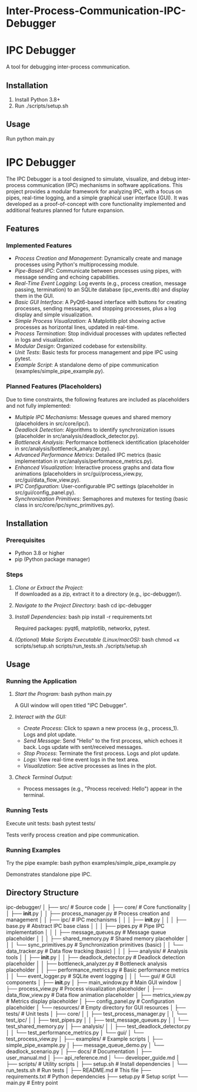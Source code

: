 # Inter-Process-Communication-IPC-Debugger

# IPC Debugger
A tool for debugging inter-process communication.

## Installation
1. Install Python 3.8+
2. Run ./scripts/setup.sh

## Usage
Run python main.py



# IPC Debugger

The IPC Debugger is a tool designed to simulate, visualize, and debug inter-process communication (IPC) mechanisms in software applications. This project provides a modular framework for analyzing IPC, with a focus on pipes, real-time logging, and a simple graphical user interface (GUI). It was developed as a proof-of-concept with core functionality implemented and additional features planned for future expansion.

## Features

### Implemented Features
- *Process Creation and Management*: Dynamically create and manage processes using Python's multiprocessing module.
- *Pipe-Based IPC*: Communicate between processes using pipes, with message sending and echoing capabilities.
- *Real-Time Event Logging*: Log events (e.g., process creation, message passing, termination) to an SQLite database (ipc_events.db) and display them in the GUI.
- *Basic GUI Interface*: A PyQt6-based interface with buttons for creating processes, sending messages, and stopping processes, plus a log display and simple visualization.
- *Simple Process Visualization*: A Matplotlib plot showing active processes as horizontal lines, updated in real-time.
- *Process Termination*: Stop individual processes with updates reflected in logs and visualization.
- *Modular Design*: Organized codebase for extensibility.
- *Unit Tests*: Basic tests for process management and pipe IPC using pytest.
- *Example Script*: A standalone demo of pipe communication (examples/simple_pipe_example.py).

### Planned Features (Placeholders)
Due to time constraints, the following features are included as placeholders and not fully implemented:

- *Multiple IPC Mechanisms*: Message queues and shared memory (placeholders in src/core/ipc/).
- *Deadlock Detection*: Algorithms to identify synchronization issues (placeholder in src/analysis/deadlock_detector.py).
- *Bottleneck Analysis*: Performance bottleneck identification (placeholder in src/analysis/bottleneck_analyzer.py).
- *Advanced Performance Metrics*: Detailed IPC metrics (basic implementation in src/analysis/performance_metrics.py).
- *Enhanced Visualization*: Interactive process graphs and data flow animations (placeholders in src/gui/process_view.py, src/gui/data_flow_view.py).
- *IPC Configuration*: User-configurable IPC settings (placeholder in src/gui/config_panel.py).
- *Synchronization Primitives*: Semaphores and mutexes for testing (basic class in src/core/ipc/sync_primitives.py).

## Installation

### Prerequisites
- Python 3.8 or higher
- pip (Python package manager)

### Steps

1. *Clone or Extract the Project:*  
   If downloaded as a zip, extract it to a directory (e.g., ipc-debugger/).

2. *Navigate to the Project Directory:*
   bash
   cd ipc-debugger
   

3. *Install Dependencies:*
   bash
   pip install -r requirements.txt
   
   Required packages: pyqt6, matplotlib, networkx, pytest.

4. *(Optional) Make Scripts Executable (Linux/macOS):*
   bash
   chmod +x scripts/setup.sh scripts/run_tests.sh
   ./scripts/setup.sh
   

## Usage

### Running the Application
1. *Start the Program:*
   bash
   python main.py
   
   A GUI window will open titled "IPC Debugger".

2. *Interact with the GUI:*
   - *Create Process*: Click to spawn a new process (e.g., process_1). Logs and plot update.
   - *Send Message*: Send "Hello" to the first process, which echoes it back. Logs update with sent/received messages.
   - *Stop Process*: Terminate the first process. Logs and plot update.
   - *Logs*: View real-time event logs in the text area.
   - *Visualization*: See active processes as lines in the plot.

3. *Check Terminal Output:*
   - Process messages (e.g., "Process received: Hello") appear in the terminal.

### Running Tests
Execute unit tests:
bash
pytest tests/

Tests verify process creation and pipe communication.

### Running Examples
Try the pipe example:
bash
python examples/simple_pipe_example.py

Demonstrates standalone pipe IPC.

## Directory Structure


ipc-debugger/
│
├── src/                    # Source code
│   ├── core/              # Core functionality
│   │   ├── __init__.py
│   │   ├── process_manager.py      # Process creation and management
│   │   ├── ipc/                   # IPC mechanisms
│   │   │   ├── __init__.py
│   │   │   ├── base.py            # Abstract IPC base class
│   │   │   ├── pipes.py           # Pipe IPC implementation
│   │   │   ├── message_queues.py  # Message queue placeholder
│   │   │   ├── shared_memory.py   # Shared memory placeholder
│   │   │   └── sync_primitives.py # Synchronization primitives (basic)
│   │   └── data_tracker.py        # Data flow tracking (basic)
│   │
│   ├── analysis/          # Analysis tools
│   │   ├── __init__.py
│   │   ├── deadlock_detector.py    # Deadlock detection placeholder
│   │   ├── bottleneck_analyzer.py  # Bottleneck analysis placeholder
│   │   ├── performance_metrics.py  # Basic performance metrics
│   │   └── event_logger.py         # SQLite event logging
│   │
│   └── gui/               # GUI components
│       ├── __init__.py
│       ├── main_window.py          # Main GUI window
│       ├── process_view.py         # Process visualization placeholder
│       ├── data_flow_view.py       # Data flow animation placeholder
│       ├── metrics_view.py         # Metrics display placeholder
│       ├── config_panel.py         # Configuration placeholder
│       └── resources/              # Empty directory for GUI resources
│
├── tests/                 # Unit tests
│   ├── core/
│   │   ├── test_process_manager.py
│   │   └── test_ipc/
│   │       ├── test_pipes.py
│   │       ├── test_message_queues.py
│   │       └── test_shared_memory.py
│   ├── analysis/
│   │   ├── test_deadlock_detector.py
│   │   └── test_performance_metrics.py
│   └── gui/
│       └── test_process_view.py
│
├── examples/              # Example scripts
│   ├── simple_pipe_example.py
│   ├── message_queue_demo.py
│   └── deadlock_scenario.py
│
├── docs/                  # Documentation
│   ├── user_manual.md
│   ├── api_reference.md
│   └── developer_guide.md
│
├── scripts/               # Utility scripts
│   ├── setup.sh          # Install dependencies
│   └── run_tests.sh      # Run tests
│
├── README.md             # This file
├── requirements.txt      # Python dependencies
├── setup.py              # Setup script
└── main.py               # Entry point
